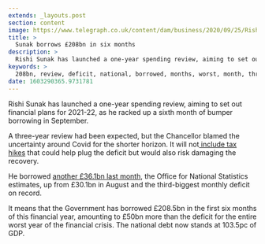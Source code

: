 ```yaml
--- 
extends: _layouts.post 
section: content 
image: https://www.telegraph.co.uk/content/dam/business/2020/09/25/Rishi-Sunak-with-virus-cells-and-money_trans_NvBQzQNjv4BqM37qcIWR9CtrqmiMdQVx7LJ2a5hhjuMhUO_7rU8oTS0.jpg?impolicy=logo-overlay 
title: > 
  Sunak borrows £208bn in six months 
description: > 
  Rishi Sunak has launched a one-year spending review, aiming to set out financial plans for 2021-22, as he racked up a sixth month of bumper borrowing in September.A three-year review had been expected, but the Chancellor blamed the uncertainty around Covid for the shorter horizon.It will not include tax hikes that could help plug the deficit but would also risk damaging the recovery.He borrowed another £36.1bn last month, the Office for National Statistics estimates, up from £30.1bn in August and the third-biggest monthly deficit on record.It means that the Government has borrowed £208.5bn in the first six months of this financial year, amounting to £50bn more than the deficit for the entire worst year of the financial crisis. 
keywords: > 
  208bn, review, deficit, national, borrowed, months, worst, month, threeyear, thirdbiggest, borrows, uncertainty, sunak, financial 
date: 1603290365.9731781 
--- 
```

<div><p>Rishi Sunak has launched a one-year spending review, aiming to set out financial plans for 2021-22, as he racked up a sixth month of bumper borrowing in September.</p>
<p>A three-year review had been expected, but the Chancellor blamed the uncertainty around Covid for the shorter horizon. It will not<a href="https://www.telegraph.co.uk/business/2020/10/10/chancellor-faces-backlash-tax-rise-plans-self-employed/"> include tax hikes</a>&#160;that&#160;could help plug the deficit but would also risk damaging the recovery.</p>
<p>He borrowed <a href="https://www.telegraph.co.uk/business/2020/10/21/markets-live-latest-coronavirus-news-pound-euro-ftse-100/">another &#163;36.1bn last month</a>, the Office for National Statistics estimates, up from &#163;30.1bn in August and the third-biggest monthly deficit on record.</p>
<p>It means that the Government has borrowed &#163;208.5bn in the first six months of this financial year, amounting to &#163;50bn more than the deficit for the entire worst year of the financial crisis. The national debt now stands at 103.5pc of GDP.</p>
</div>
